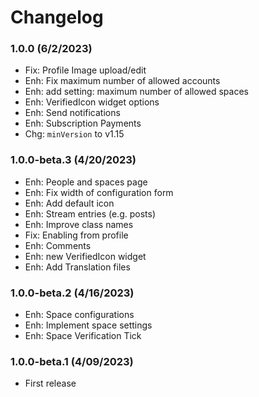 Changelog
=========
### 1.0.0 (6/2/2023)
- Fix: Profile Image upload/edit
- Enh: Fix maximum number of allowed accounts
- Enh: add setting: maximum number of allowed spaces
- Enh: VerifiedIcon widget options
- Enh: Send notifications
- Enh: Subscription Payments
- Chg: `minVersion` to v1.15

### 1.0.0-beta.3 (4/20/2023)
- Enh: People and spaces page
- Enh: Fix width of configuration form
- Enh: Add default icon
- Enh: Stream entries (e.g. posts)
- Enh: Improve class names
- Fix: Enabling from profile
- Enh: Comments
- Enh: new VerifiedIcon widget
- Enh: Add Translation files

### 1.0.0-beta.2 (4/16/2023)
- Enh: Space configurations
- Enh: Implement space settings
- Enh: Space Verification Tick

### 1.0.0-beta.1 (4/09/2023)
- First release

